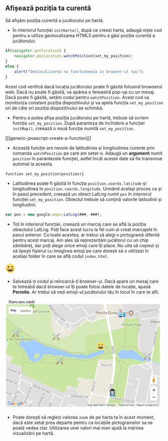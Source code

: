 ## Afișează poziția ta curentă

Să afișăm poziția curentă a jucătorului pe hartă.

+ În interiorul funcției `initHarta()`, după ce creezi harta, adaugă niște cod pentru a utiliza geolocalizarea HTML5 pentru a găsi poziția curentă a jucătorului:

```javascript
if(navigator.geolocation) {
    navigator.geolocation.watchPosition(set_my_position);
}
else {
    alert("Geolocalizarea nu functioneaza in browser-ul tau");
}
```

Acest cod verifică dacă locația jucătorului poate fi găsită folosind browserul web. Dacă nu poate fi găsită, va apărea o fereastră pop-up cu un mesaj. Dacă poate fi găsită, setăm codul pentru `watchPosition`. Acest cod va monitoriza constant poziția dispozitivului și va apela funcția `set_my_position` ori de câte ori poziția dispozitivului se schimbă.

+ Pentru a putea afișa poziția jucătorului pe hartă, trebuie să scriem funcția `set_my_position`. După paranteza de închidere a funcției `initMap()`, creează o nouă funcție numită `set_my_position`.

[[[generic-javascript-create-a-function]]]

+ Această funcție are nevoie de latitudinea și longitudinea curente prin comanda `watchPosition` pe care am setat-o. Adaugă un **argument** numit `position` în parantezele funcției, astfel încât aceste date să fie transmise automat la aceasta.

`function set_my_position(position){`

+ Latitudinea poate fi găsită în funcția `position.coords.latitude` și longitudinea în `position.coords.longitude`. Urmând același proces ca și în pasul precedent, creează un obiect LatLng numit `pos` în interiorul funcției `set_my_position`. Obiectul trebuie să conțină valorile latitudinii și longitudinii.

```JavaScript
var pos = new google.maps.LatLng(###, ###);
```

+ Tot în interiorul funcției, creează un marcaj care se află la poziția obiectului LatLng. Poți face acest lucru la fel cum ai creat marcajele în pasul anterior. Cu toate acestea, ar trebui să alegi o pictogramă diferită pentru acest marcaj. Am ales să reprezentăm jucătorul cu un chip zâmbăreț, dar poți alege orice emoji care îți place. Nu uita să copiezi și să lipești fișierul cu imaginea emoji pe care dorești să o utilizezi în același folder în care se află codul `index.html`.

![Jucător emoji](images/player.png)

+ Salvează-ți codul și reîncarcă-ți browser-ul. Dacă apare un mesaj care te întreabă dacă browser-ul îți poate folosi datele de locație, apasă **Permite**. Ar trebui să vezi emoji-ul jucătorului tău în locul în care te afli.

![Unde te afli pe hartă](images/location-map.png)

+ Poate dorești să reglezi valorea `zoom` de pe harta ta în acest moment, dacă este setat prea departe pentru ca locațiile pictogramelor sa se poată vedea clar. Utilizarea unei valori mai mari ajută la mărirea vizualizării pe hartă.